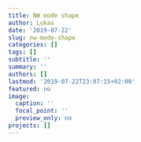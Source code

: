 ```yaml
---
title: NW mode shape
author: Lukas
date: '2019-07-22'
slug: nw-mode-shape
categories: []
tags: []
subtitle: ''
summary: ''
authors: []
lastmod: '2019-07-22T23:07:15+02:00'
featured: no
image:
  caption: ''
  focal_point: ''
  preview_only: no
projects: []
---
```

